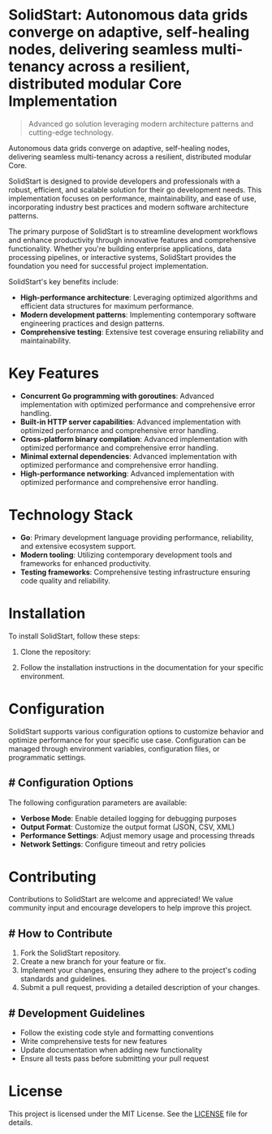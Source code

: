 <!-- fallback_SolidStart_20251003190455_98811 -->

# SolidStart: Autonomous data grids converge on adaptive, self-healing nodes, delivering seamless multi-tenancy across a resilient, distributed modular Core Implementation
> Advanced go solution leveraging modern architecture patterns and cutting-edge technology.

Autonomous data grids converge on adaptive, self-healing nodes, delivering seamless multi-tenancy across a resilient, distributed modular Core.

SolidStart is designed to provide developers and professionals with a robust, efficient, and scalable solution for their go development needs. This implementation focuses on performance, maintainability, and ease of use, incorporating industry best practices and modern software architecture patterns.

The primary purpose of SolidStart is to streamline development workflows and enhance productivity through innovative features and comprehensive functionality. Whether you're building enterprise applications, data processing pipelines, or interactive systems, SolidStart provides the foundation you need for successful project implementation.

SolidStart's key benefits include:

* **High-performance architecture**: Leveraging optimized algorithms and efficient data structures for maximum performance.
* **Modern development patterns**: Implementing contemporary software engineering practices and design patterns.
* **Comprehensive testing**: Extensive test coverage ensuring reliability and maintainability.

# Key Features

* **Concurrent Go programming with goroutines**: Advanced implementation with optimized performance and comprehensive error handling.
* **Built-in HTTP server capabilities**: Advanced implementation with optimized performance and comprehensive error handling.
* **Cross-platform binary compilation**: Advanced implementation with optimized performance and comprehensive error handling.
* **Minimal external dependencies**: Advanced implementation with optimized performance and comprehensive error handling.
* **High-performance networking**: Advanced implementation with optimized performance and comprehensive error handling.

# Technology Stack

* **Go**: Primary development language providing performance, reliability, and extensive ecosystem support.
* **Modern tooling**: Utilizing contemporary development tools and frameworks for enhanced productivity.
* **Testing frameworks**: Comprehensive testing infrastructure ensuring code quality and reliability.

# Installation

To install SolidStart, follow these steps:

1. Clone the repository:


2. Follow the installation instructions in the documentation for your specific environment.

# Configuration

SolidStart supports various configuration options to customize behavior and optimize performance for your specific use case. Configuration can be managed through environment variables, configuration files, or programmatic settings.

## # Configuration Options

The following configuration parameters are available:

* **Verbose Mode**: Enable detailed logging for debugging purposes
* **Output Format**: Customize the output format (JSON, CSV, XML)
* **Performance Settings**: Adjust memory usage and processing threads
* **Network Settings**: Configure timeout and retry policies

# Contributing

Contributions to SolidStart are welcome and appreciated! We value community input and encourage developers to help improve this project.

## # How to Contribute

1. Fork the SolidStart repository.
2. Create a new branch for your feature or fix.
3. Implement your changes, ensuring they adhere to the project's coding standards and guidelines.
4. Submit a pull request, providing a detailed description of your changes.

## # Development Guidelines

* Follow the existing code style and formatting conventions
* Write comprehensive tests for new features
* Update documentation when adding new functionality
* Ensure all tests pass before submitting your pull request

# License

This project is licensed under the MIT License. See the [LICENSE](https://github.com/Nurulika/SolidStart/blob/main/LICENSE) file for details.
